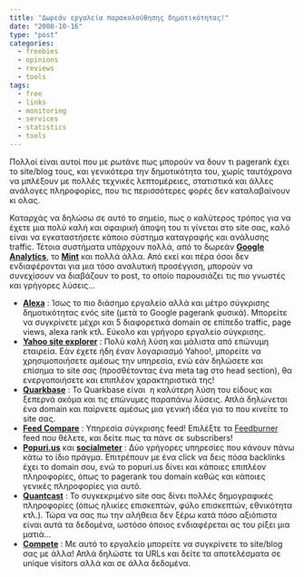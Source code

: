 ```yaml
---
title: "Δωρεάν εργαλεία παρακολούθησης δημοτικότητας!"
date: "2008-10-16"
type: "post"
categories:
  - freebies
  - opinions
  - reviews
  - tools
tags:
  - free
  - links
  - monitoring
  - services
  - statistics
  - tools
---
```


Πολλοί είναι αυτοί που με ρωτάνε πως μπορούν να δουν τι pagerank έχει το site/blog τους, και γενικότερα την δημοτικότητα του, χωρίς ταυτόχρονα να μπλέξουν με πολλές τεχνικές λεπτομέρειες, στατιστικά και άλλες ανάλογες πληροφορίες, που τις περισσότερες φορές δεν καταλαβαίνουν κι ολας.

Καταρχάς να δηλώσω σε αυτό το σημείο, πως ο καλύτερος τρόπος για να έχετε μια πολύ καλή και σφαιρική άποψη του τι γίνεται στο site σας, καλό είναι να εγκαταστήσετε κάποιο σύστημα καταγραφής και ανάλυσης traffic. Τέτοια συστήματα υπάρχουν πολλά, από το δωρεάν [**Google Analytics**](http://http://www.google.com/analytics/ "Google Analytics site"), το [**Mint**](http://www.haveamint.com/ "Mint") και πολλά άλλα. Από εκεί και πέρα όσοι δεν ενδιαφέρονται για μια τόσο αναλυτική προσέγγιση, μπορούν να συνεχίσουν να διαβάζουν το post, το οποίο παρουσιάζει τις πιο γνωστές και γρήγορες λύσεις&#8230;

- [**Alexa**](http://www.alexa.com/ "Alexa") : Ίσως το πιο διάσημο εργαλείο αλλά και μέτρο σύγκρισης δημοτικότητας ενός site (μετά το Google pagerank φυσικά). Μπορείτε να συγκρίνετε μέχρι και 5 διαφορετικά domain σε επίπεδο traffic, page views, alexa rank κτλ. Εύκολο και γρήγορο εργαλείο σύγκρισης.
- [**Yahoo site explorer**](http://siteexplorer.search.yahoo.com/ "Yahoo Site Explorer") : Πολύ καλή λύση και μάλιστα από επώνυμη εταιρεία. Εάν έχετε ήδη έναν λογαριασμό Yahoo!, μπορείτε να χρησιμοποιήσετε αμέσως την υπηρεσία, ενώ εάν δηλώσετε και επίσημα το site σας (προσθέτοντας ένα meta tag στο head section), θα ενεργοποιήσετε και επιπλέον χαρακτηριστικά της!
- [**Quarkbase**](http://www.quarkbase.com/ "Quarkbase") : To Quarkbase είναι  η καλύτερη λύση του είδους και ξεπερνά ακόμα και τις επώνυμες παραπάνω λύσεις. Απλά δηλώνεται ένα domain και παίρνετε αμέσως μια γενική ιδέα για το που κινείτε το site σας.
- [**Feed Compare**](http://www.feedcompare.com/ "Feed Compare") : Υπηρεσία σύγκρισης feed! Επιλέξτε τα [Feedburner](http://www.feedburner.com/ "Feedburner") feed που θέλετε, και δείτε πως τα πάνε σε subscribers!
- [**Popuri.us**](http://popuri.us/ "Popuri.us") και [**socialmeter**](http://www.socialmeter.com/ "Socialmeter") : Δύο γρήγορες υπηρεσίες που κάνουν πάνω κάτω το ίδιο πράγμα. Επιτρέπουν με ένα click να δεις πόσα backlinks έχει το domain σου, ενώ το popuri.us δίνει και κάποιες επιπλέον πληροφορίες, όπως το pagerank του domain καθώς και κάποιες γενικές πληροφορίες για αυτό.
- [**Quantcast**](http://www.quantcast.com/ "Quantcast") : Το συγκεκριμένο site σας δίνει πολλές δημογραφικές πληροφορίες (όπως ηλικίες επισκεπτών, φύλο επισκεπτών, εθνικότητα κτλ.). Τώρα να σας πω την αλήθεια δεν ξέρω κατά πόσο αξιόπιστα είναι αυτά τα δεδομένα, ωστόσο όποιος ενδιαφέρεται ας του ρίξει μια ματιά&#8230;
- [**Compete**](http://compete.com/ "Compete") : Με αυτό το εργαλείο μπορείτε να συγκρίνετε το site/blog σας με άλλα! Απλά δηλώστε τα URLs και δείτε τα αποτελέσματα σε unique visitors αλλά και σε άλλα δεδομένα.
